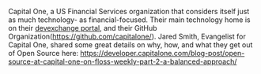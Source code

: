 Capital One, a US Financial Services organization that considers itself just as much technology- as financial-focused. Their main technology home is on their [devexchange portal](https://developer.capitalone.com/), and their GitHub Organization(https://github.com/capitalone/). Jared Smith, Evangelist for Capital One, shared some great details on why, how, and what they get out of Open Source here: https://developer.capitalone.com/blog-post/open-source-at-capital-one-on-floss-weekly-part-2-a-balanced-approach/
